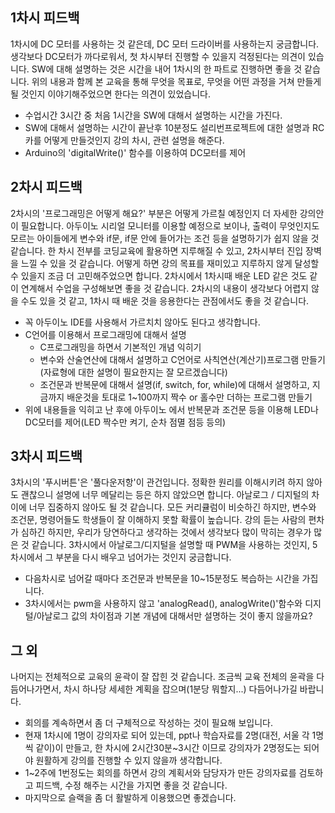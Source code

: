1차시 피드백
-	
1차시에 DC 모터를 사용하는 것 같은데, DC 모터 드라이버를 사용하는지 궁금합니다.
생각보다 DC모터가 까다로워서, 첫 차시부터 진행할 수 있을지 걱정된다는 의견이 있습니다.
SW에 대해 설명하는 것은 시간을 내어 1차시의 한 파트로 진행하면 좋을 것 같습니다.
위의 내용과 함께 본 교육을 통해 무엇을 목표로, 무엇을 어떤 과정을 거쳐 만들게 될 것인지 이야기해주었으면 한다는 의견이 있었습니다.

-	수업시간 3시간 중 처음 1시간을 SW에 대해서 설명하는 시간을 가진다.
-	SW에 대해서 설명하는 시간이 끝난후 10분정도 설리번프로젝트에 대한 설명과 RC카를 어떻게 만들것인지 강의 차시, 관련 설명을 해준다. 
-	Arduino의 'digitalWrite()' 함수를 이용하여 DC모터를 제어  


2차시 피드백
-
2차시의 '프로그래밍은 어떻게 해요?' 부분은 어떻게 가르칠 예정인지 더 자세한 강의안이 필요합니다.
아두이노 시리얼 모니터를 이용할 예정으로 보이나, 출력이 무엇인지도 모르는 아이들에게 변수와 if문, if문 안에 들어가는 조건 등을 설명하기가 쉽지 않을 것 같습니다.
한 차시 전부를 코딩교육에 활용하면 지루해질 수 있고, 2차시부터 진입 장벽을 느낄 수 있을 것 같습니다.
어떻게 하면 강의 목표를 재미있고 지루하지 않게 달성할 수 있을지 조금 더 고민해주었으면 합니다.
2차시에서 1차시때 배운 LED 같은 것도 같이 연계해서 수업을 구성해보면 좋을 것 같습니다.
2차시의 내용이 생각보다 어렵지 않을 수도 있을 것 같고, 1차시 때 배운 것을 응용한다는 관점에서도 좋을 것 같습니다.


-	꼭 아두이노 IDE를 사용해서 가르치치 않아도 된다고 생각합니다.
-	C언어를 이용해서 프로그래밍에 대해서 설명
	-  C프로그래밍을 하면서 기본적인 개념 익히기
	-  변수와 산술연산에 대해서 설명하고 C언어로 사칙연산(계산기)프로그램 만들기(자료형에 대한 설명이 필요한지는 잘 모르겠습니다)
	-  조건문과 반복문에 대해서 설명(if, switch, for, while)에 대해서 설명하고, 지금까지 배운것을 토대로 1~100까지 짝수 or 홀수만 더하는 프로그램 만들기
-	위에 내용들을 익히고 난 후에 아두이노 에서 반복문과 조건문 등을 이용해 LED나 DC모터를 제어(LED 짝수만 켜기, 순차 점멸 점등 등의) 


3차시 피드백
-	
3차시의 '푸시버튼'은 '풀다운저항'이 관건입니다.
정확한 원리를 이해시키려 하지 않아도 괜찮으니 설명에 너무 메달리는 등은 하지 않았으면 합니다.
아날로그 / 디지털의 차이에 너무 집중하지 않아도 될 것 같습니다.
모든 커리큘럼이 비슷하긴 하지만, 변수와 조건문, 명령어들도 학생들이 잘 이해하지 못할 확률이 높습니다.
강의 듣는 사람의 편차가 심하긴 하지만, 우리가 당연하다고 생각하는 것에서 생각보다 많이 막히는 경우가 많은 것 같습니다.
3차시에서 아날로그/디지털을 설명할 때 PWM을 사용하는 것인지, 5차시에서 그 부분을 다시 배우고 넘어가는 것인지 궁금합니다.

-	다음차시로 넘어갈 때마다 조건문과 반복문을 10~15분정도 복습하는 시간을 가집니다.
-	3차시에서는 pwm을 사용하지 않고 'analogRead(), analogWrite()'함수와 디지털/아날로그 값의 차이점과 기본 개념에 대해서만 설명하는 것이 좋지 않을까요?

그 외
-
나머지는 전체적으로 교육의 윤곽이 잘 잡힌 것 같습니다. 조금씩 교육 전체의 윤곽을 다듬어나가면서, 차시 하나당 세세한 계획을 잡으며(1분당 뭐할지...) 다듬어나가길 바랍니다.

- 회의를 계속하면서 좀 더 구체적으로 작성하는 것이 필요해 보입니다. 
- 현재 1차시에 1명이 강의자로 되어 있는데, ppt나 학습자료를 2명(대전, 서울 각 1명씩 같이)이 만들고, 한 차시에 2시간30분~3시간 이므로 강의자가 2명정도는 되어야 원활하게 강의를 진행할 수 있지 않을까 생각합니다. 
- 1~2주에 1번정도는 회의를 하면서 강의 계획서와 담당자가 만든 강의자료를 검토하고 피드백, 수정 해주는 시간을 가지면 좋을 것 같습니다.
- 마지막으로 슬랙을 좀 더 활발하게 이용했으면 좋겠습니다.